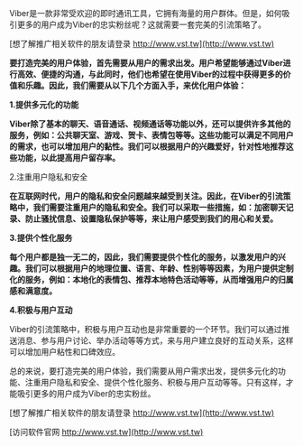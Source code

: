 Viber是一款非常受欢迎的即时通讯工具，它拥有海量的用户群体。但是，如何吸引更多的用户成为Viber的忠实粉丝呢？这就需要一套完美的引流策略了。

[想了解推广相关软件的朋友请登录 http://www.vst.tw](http://www.vst.tw)

**要打造完美的用户体验，首先需要从用户的需求出发。用户希望能够通过Viber进行高效、便捷的沟通，与此同时，他们也希望在使用Viber的过程中获得更多的价值和乐趣。因此，我们需要从以下几个方面入手，来优化用户体验：**

**1.提供多元化的功能**

**Viber除了基本的聊天、语音通话、视频通话等功能以外，还可以提供许多其他的服务，例如：公共聊天室、游戏、贺卡、表情包等等。这些功能可以满足不同用户的需求，也可以增加用户的黏性。我们可以根据用户的兴趣爱好，针对性地推荐这些功能，以此提高用户留存率。**

2.注重用户隐私和安全

**在互联网时代，用户的隐私和安全问题越来越受到关注。因此，在Viber的引流策略中，我们需要注重用户的隐私和安全。我们可以采取一些措施，如：加密聊天记录、防止骚扰信息、设置隐私保护等等，来让用户感受到我们的用心和关爱。**

**3.提供个性化服务**

**每个用户都是独一无二的，因此，我们需要提供个性化的服务，以激发用户的兴趣。我们可以根据用户的地理位置、语言、年龄、性别等等因素，为用户提供定制化的服务，例如：本地化的表情包、推荐本地特色活动等等，从而增强用户的归属感和满意度。**

**4.积极与用户互动**

Viber的引流策略中，积极与用户互动也是非常重要的一个环节。我们可以通过推送消息、参与用户讨论、举办活动等等方式，来与用户建立良好的互动关系，这样可以增加用户粘性和口碑效应。

总的来说，要打造完美的用户体验，我们需要从用户需求出发，提供多元化的功能、注重用户隐私和安全、提供个性化服务、积极与用户互动等等。只有这样，才能吸引更多的用户成为Viber的忠实粉丝。

[想了解推广相关软件的朋友请登录 http://www.vst.tw](http://www.vst.tw)


[访问软件官网 http://www.vst.tw](http://www.vst.tw)
